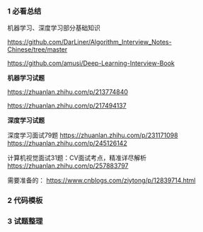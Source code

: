 ### 1   必看总结

机器学习、深度学习部分基础知识

https://github.com/DarLiner/Algorithm_Interview_Notes-Chinese/tree/master   

https://github.com/amusi/Deep-Learning-Interview-Book

**机器学习试题**

https://zhuanlan.zhihu.com/p/213774840

https://zhuanlan.zhihu.com/p/217494137


**深度学习试题**

深度学习面试79题  https://zhuanlan.zhihu.com/p/231171098     https://zhuanlan.zhihu.com/p/245126142

计算机视觉面试31题：CV面试考点，精准详尽解析  https://zhuanlan.zhihu.com/p/257883797


需要准备的： https://www.cnblogs.com/ziytong/p/12839714.html  

### 2 代码模板



### 3 试题整理



